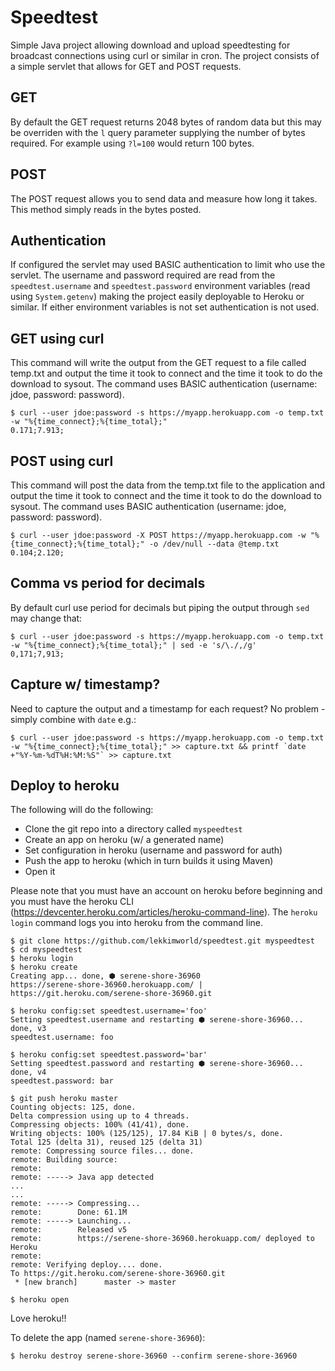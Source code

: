 # Speedtest
Simple Java project allowing download and upload speedtesting for broadcast connections using curl or similar in cron. The project consists of a simple servlet that allows for GET and POST requests. 

## GET
By default the GET request returns 2048 bytes of random data but this may be overriden with the `l` query parameter supplying the number of bytes required. For example using `?l=100` would return 100 bytes.

## POST
The POST request allows you to send data and measure how long it takes. This method simply reads in the bytes posted.

## Authentication
If configured the servlet may used BASIC authentication to limit who use the servlet. The username and password required are read from the `speedtest.username` and `speedtest.password` environment variables (read using `System.getenv`) making the project easily deployable to Heroku or similar. If either environment variables is not set authentication is not used.

## GET using curl
This command will write the output from the GET request to a file called temp.txt and output the time it took to connect and the time it took to do the download to sysout. The command uses BASIC authentication (username: jdoe, password: password).

	$ curl --user jdoe:password -s https://myapp.herokuapp.com -o temp.txt -w "%{time_connect};%{time_total};"
	0.171;7.913;

## POST using curl
This command will post the data from the temp.txt file to the application and output the time it took to connect and the time it took to do the download to sysout. The command uses BASIC authentication (username: jdoe, password: password).

	$ curl --user jdoe:password -X POST https://myapp.herokuapp.com -w "%{time_connect};%{time_total};" -o /dev/null --data @temp.txt
	0.104;2.120;

## Comma vs period for decimals
By default curl use period for decimals but piping the output through `sed` may change that:

	$ curl --user jdoe:password -s https://myapp.herokuapp.com -o temp.txt -w "%{time_connect};%{time_total};" | sed -e 's/\./,/g'
	0,171;7,913;

## Capture w/ timestamp?
Need to capture the output and a timestamp for each request? No problem  - simply combine with `date` e.g.:

	$ curl --user jdoe:password -s https://myapp.herokuapp.com -o temp.txt -w "%{time_connect};%{time_total};" >> capture.txt && printf `date +"%Y-%m-%dT%H:%M:%S"` >> capture.txt

## Deploy to heroku
The following will do the following:

* Clone the git repo into a directory called `myspeedtest`
* Create an app on heroku (w/ a generated name)
* Set configuration in heroku (username and password for auth)
* Push the app to heroku (which in turn builds it using Maven)
* Open it

Please note that you must have an account on heroku before beginning and you must have the heroku CLI (https://devcenter.heroku.com/articles/heroku-command-line). The `heroku login` command logs you into heroku from the command line.

	$ git clone https://github.com/lekkimworld/speedtest.git myspeedtest
	$ cd myspeedtest
	$ heroku login
	$ heroku create
	Creating app... done, ⬢ serene-shore-36960
	https://serene-shore-36960.herokuapp.com/ | https://git.heroku.com/serene-shore-36960.git
	
	$ heroku config:set speedtest.username='foo'
	Setting speedtest.username and restarting ⬢ serene-shore-36960... done, v3
	speedtest.username: foo
	
	$ heroku config:set speedtest.password='bar'
	Setting speedtest.password and restarting ⬢ serene-shore-36960... done, v4
	speedtest.password: bar
	
	$ git push heroku master
	Counting objects: 125, done.
	Delta compression using up to 4 threads.
	Compressing objects: 100% (41/41), done.
	Writing objects: 100% (125/125), 17.84 KiB | 0 bytes/s, done.
	Total 125 (delta 31), reused 125 (delta 31)
	remote: Compressing source files... done.
	remote: Building source:
	remote:
	remote: -----> Java app detected
	...
	...
	remote: -----> Compressing...
	remote:        Done: 61.1M
	remote: -----> Launching...
	remote:        Released v5
	remote:        https://serene-shore-36960.herokuapp.com/ deployed to Heroku
	remote:
	remote: Verifying deploy.... done.
	To https://git.heroku.com/serene-shore-36960.git
	 * [new branch]      master -> master
	
	$ heroku open
	
Love heroku!!

To delete the app (named `serene-shore-36960`):

	$ heroku destroy serene-shore-36960 --confirm serene-shore-36960